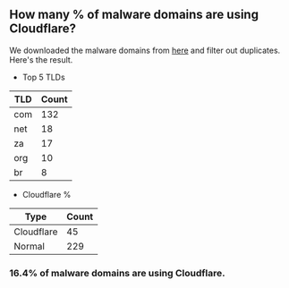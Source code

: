 ## How many % of malware domains are using Cloudflare?


We downloaded the malware domains from [here](https://urlhaus.abuse.ch) and filter out duplicates.
Here's the result.


[//]: # (start replacement)


- Top 5 TLDs

| TLD | Count |
| --- | --- |
| com | 132 |
| net | 18 |
| za | 17 |
| org | 10 |
| br | 8 |


- Cloudflare %

| Type | Count |
| --- | --- |
| Cloudflare | 45 |
| Normal | 229 |


### 16.4% of malware domains are using Cloudflare.